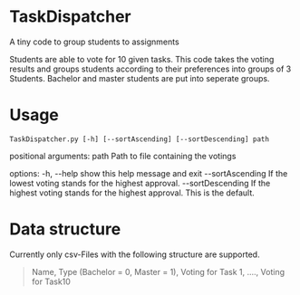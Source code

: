 # TaskDispatcher
A tiny code to group students to assignments

Students are able to vote for 10 given tasks. This code takes the voting results and groups students according to their preferences into groups of 3 Students. Bachelor and master students are put into seperate groups. 

# Usage

`TaskDispatcher.py [-h] [--sortAscending] [--sortDescending] path`

positional arguments:
  path              Path to file containing the votings

options:
  -h, --help        show this help message and exit
  --sortAscending   If the lowest voting stands for the highest approval.
  --sortDescending  If the highest voting stands for the highest approval. This is the default.

# Data structure

Currently only csv-Files with the following structure are supported.

> Name, Type (Bachelor = 0, Master = 1), Voting for Task 1, ...., Voting for Task10
